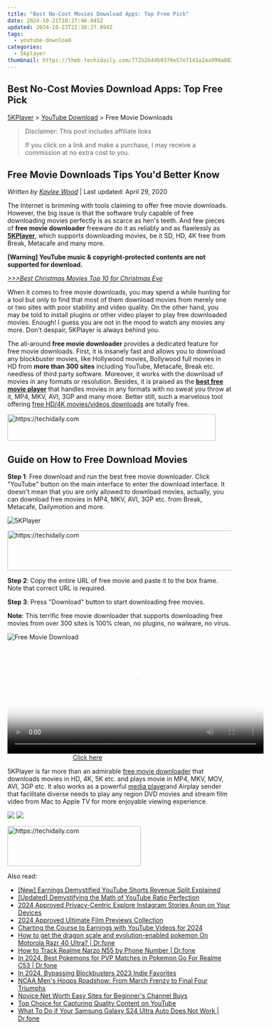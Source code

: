 ```yaml
---
title: "Best No-Cost Movies Download Apps: Top Free Pick"
date: 2024-10-21T18:27:46.045Z
updated: 2024-10-23T22:30:27.894Z
tags:
  - youtube-download
categories:
  - 5kplayer
thumbnail: https://thmb.techidaily.com/772b2b44b0378e57e7141a2aa999a88263926bcf3e3ae208c5af8f61bf24deca.jpg
---
```


## Best No-Cost Movies Download Apps: Top Free Pick

[5KPlayer](https://tools.techidaily.com/5kplayer/products/) \> [YouTube Download](https://tools.techidaily.com/5kplayer/youtube-download/) \> Free Movie Downloads

>  Disclaimer: This post includes affiliate links
>
>  If you click on a link and make a purchase, I may receive a commission at no extra cost to you.
>

## Free Movie Downloads Tips You'd Better Know

 _Written by [Kaylee Wood](https://www.quora.com/profile/Amanda-Hu-21)_ | Last updated: April 29, 2020 

The Internet is brimming with tools claiming to offer free movie downloads. However, the big issue is that the software truly capable of free downloading movies perfectly is as scarce as hen's teeth. And few pieces of **free movie downloader** freeware do it as reliably and as flawlessly as **[5KPlayer](https://tools.techidaily.com/5kplayer/products/)**, which supports downloading movies, be it SD, HD, 4K free from Break, Metacafe and many more. 

**\[Warning\] YouTube music & copyright-protected contents are not supported for download.**

_[\>>>Best Christmas Movies Top 10 for Christmas Eve](https://tools.techidaily.com/5kplayer/video-music-player/)_ 

When it comes to free movie downloads, you may spend a while hunting for a tool but only to find that most of them download movies from merely one or two sites with poor stability and video quality. On the other hand, you may be told to install plugins or other video player to play free downloaded movies. Enough! I guess you are not in the mood to watch any movies any more. Don't despair, 5KPlayer is always behind you. 

The all-around **free movie downloader** provides a dedicated feature for free movie downloads. First, it is insanely fast and allows you to download any blockbuster movies, like Hollywood movies, Bollywood full movies in HD from **more than 300 sites** including YouTube, Metacafe, Break etc. needless of third party software. Moreover, it works with the download of movies in any formats or resolution. Besides, it is praised as the **[best free movie player](https://tools.techidaily.com/5kplayer/video-music-player/)** that handles movies in any formats with no sweat you throw at it, MP4, MKV, AVI, 3GP and many more. Better still, such a marvelous tool offering [free HD/4K movies/videos downloads](https://tools.techidaily.com/5kplayer/youtube-download/) are totally free. 

<!-- affiliate ads begin -->
<a href="https://aligracehair.sjv.io/c/5597632/2135418/19272" target="_top" id="2135418">
  <img src="//a.impactradius-go.com/display-ad/19272-2135418" border="0" alt="https://techidaily.com" width="468" height="60"/>
</a>
<img height="0" width="0" src="https://aligracehair.sjv.io/i/5597632/2135418/19272" style="position:absolute;visibility:hidden;" border="0" />
<!-- affiliate ads end -->

## Guide on How to Free Download Movies

**Step 1**: Free download and run the best free movie downloader. Click "YouTube" button on the main interface to enter the download interface. It doesn't mean that you are only allowed to download movies, actually, you can download free movies in MP4, MKV, AVI, 3GP etc. from Break, Metacafe, Dailymotion and more. 

![5KPlayer](https://www.5kplayer.com/youtube-download/img/youtube-0119-01.jpg) 

<!-- affiliate ads begin -->
<a href="https://aligracehair.sjv.io/c/5597632/1885947/19272" target="_top" id="1885947">
  <img src="//a.impactradius-go.com/display-ad/19272-1885947" border="0" alt="https://techidaily.com" width="728" height="90"/>
</a>
<img height="0" width="0" src="https://aligracehair.sjv.io/i/5597632/1885947/19272" style="position:absolute;visibility:hidden;" border="0" />
<!-- affiliate ads end -->

**Step 2**: Copy the entire URL of free movie and paste it to the box frame. Note that correct URL is required. 

**Step 3**: Press "Download" button to start downloading free movies.

**Note**: This terrific free movie downloader that supports downloading free movies from over 300 sites is 100% clean, no plugins, no walware, no virus. 

![Free Movie Download](https://www.5kplayer.com/youtube-download/img/youtube-0119-02.jpg) 

<!-- affiliate ads begin -->
<span id="1983553">
					<video width="576" height="240" style="cursor:pointer"
           poster="//a.impactradius-go.com/display-clicktoplayimage/1983553.png"
           onclick="if(!this.playClicked){this.play();this.setAttribute('controls',true);this.playClicked=true;}">
	   <source src="//a.impactradius-go.com/display-ad/22993-1983553">
	   <img src="//a.impactradius-go.com/display-clicktoplayimage/1983553.png" style="border: none; height: 100%; width: 100%; object-fit: contain">
	</video>
	<div style="width:360px;text-align:center"><a href="javascript:window.open(decodeURIComponent('https%3A%2F%2Fhomestyler.sjv.io%2Fc%2F5597632%2F1983553%2F22993'), '_blank');void(0);">Click here</a></div>
</span>
<img height="0" width="0" src="https://imp.pxf.io/i/5597632/1983553/22993" style="position:absolute;visibility:hidden;" border="0" />
<!-- affiliate ads end -->

5KPlayer is far more than an admirable [free movie downloader](https://tools.techidaily.com/5kplayer/youtube-download/) that downloads movies in HD, 4K, 5K etc. and plays movie in MP4, MKV, MOV, AVI, 3GP etc. It also works as a powerful [media player](https://tools.techidaily.com/5kplayer/video-music-player/)and Airplay sender that facilitate diverse needs to play any region DVD movies and stream film video from Mac to Apple TV for more enjoyable viewing experience. 

[![](https://www.5kplayer.com/youtube-download/../button/freedownwhitewin.png)](https://tools.techidaily.com/5kplayer/products/) [![](https://www.5kplayer.com/youtube-download/../button/freedownbackmac.png)](https://tools.techidaily.com/5kplayer/products/)

<!-- affiliate ads begin -->
<a href="https://laganoo.pxf.io/c/5597632/1484951/16446" target="_top" id="1484951">
  <img src="//a.impactradius-go.com/display-ad/16446-1484951" border="0" alt="https://techidaily.com" width="300" height="90"/>
</a>
<img height="0" width="0" src="https://laganoo.pxf.io/i/5597632/1484951/16446" style="position:absolute;visibility:hidden;" border="0" />
<!-- affiliate ads end -->

<ins class="adsbygoogle"
     style="display:block"
     data-ad-format="autorelaxed"
     data-ad-client="ca-pub-7571918770474297"
     data-ad-slot="1223367746"></ins>

<ins class="adsbygoogle"
     style="display:block"
     data-ad-client="ca-pub-7571918770474297"
     data-ad-slot="8358498916"
     data-ad-format="auto"
     data-full-width-responsive="true"></ins>

<span class="atpl-alsoreadstyle">Also read:</span>
<div><ul>
<li><a href="https://youtube-video-recordings.techidaily.com/new-earnings-demystified-youtube-shorts-revenue-split-explained/"><u>[New] Earnings Demystified YouTube Shorts Revenue Split Explained</u></a></li>
<li><a href="https://youtube-video-recordings.techidaily.com/updated-demystifying-the-math-of-youtube-ratio-perfection/"><u>[Updated] Demystifying the Math of YouTube Ratio Perfection</u></a></li>
<li><a href="https://instagram-videos.techidaily.com/2024-approved-privacy-centric-explore-instagram-stories-anon-on-your-devices/"><u>2024 Approved Privacy-Centric Explore Instagram Stories Anon on Your Devices</u></a></li>
<li><a href="https://some-approaches.techidaily.com/2024-approved-ultimate-film-previews-collection/"><u>2024 Approved Ultimate Film Previews Collection</u></a></li>
<li><a href="https://youtube-video-recordings.techidaily.com/charting-the-course-to-earnings-with-youtube-videos-for-2024/"><u>Charting the Course to Earnings with YouTube Videos for 2024</u></a></li>
<li><a href="https://android-pokemon-go.techidaily.com/how-to-get-the-dragon-scale-and-evolution-enabled-pokemon-on-motorola-razr-40-ultra-drfone-by-drfone-virtual-android/"><u>How to get the dragon scale and evolution-enabled pokemon On Motorola Razr 40 Ultra? | Dr.fone</u></a></li>
<li><a href="https://android-location-track.techidaily.com/how-to-track-realme-narzo-n55-by-phone-number-drfone-by-drfone-virtual-android/"><u>How to Track Realme Narzo N55 by Phone Number | Dr.fone</u></a></li>
<li><a href="https://pokemon-go-android.techidaily.com/in-2024-best-pokemons-for-pvp-matches-in-pokemon-go-for-realme-c53-drfone-by-drfone-virtual-android/"><u>In 2024, Best Pokemons for PVP Matches in Pokemon Go For Realme C53 | Dr.fone</u></a></li>
<li><a href="https://youtube-video-recordings.techidaily.com/in-2024-bypassing-blockbusters-2023-indie-favorites/"><u>In 2024, Bypassing Blockbusters 2023 Indie Favorites</u></a></li>
<li><a href="https://technical-tips.techidaily.com/ncaa-mens-hoops-roadshow-from-march-frenzy-to-final-four-triumphs/"><u>NCAA Men's Hoops Roadshow: From March Frenzy to Final Four Triumphs</u></a></li>
<li><a href="https://youtube-video-recordings.techidaily.com/novice-net-worth-easy-sites-for-beginners-channel-buys/"><u>Novice Net Worth Easy Sites for Beginner's Channel Buys</u></a></li>
<li><a href="https://youtube-video-recordings.techidaily.com/top-choice-for-capturing-quality-content-on-youtube/"><u>Top Choice for Capturing Quality Content on YouTube</u></a></li>
<li><a href="https://howto.techidaily.com/what-to-do-if-your-samsung-galaxy-s24-ultra-auto-does-not-work-drfone-by-drfone-fix-android-problems-fix-android-problems/"><u>What To Do if Your Samsung Galaxy S24 Ultra Auto Does Not Work | Dr.fone</u></a></li>
</ul></div>

